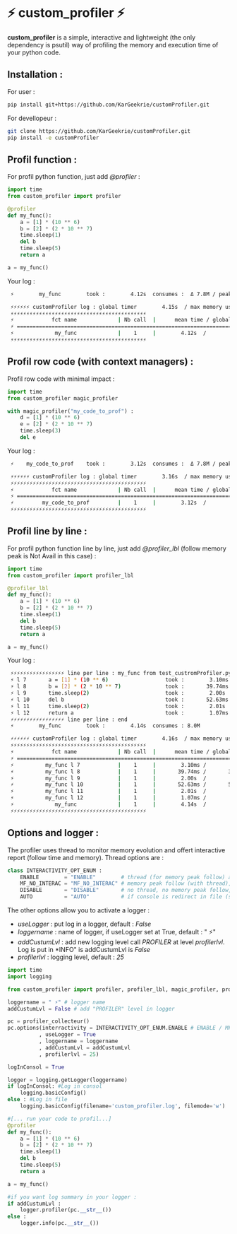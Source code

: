 # ⚡ custom_profiler ⚡

**custom_profiler** is a simple, interactive and lightweight (the only dependency is psutil) way of profiling the memory and execution time of your python code.

## Installation :

For user :
```bash
pip install git+https://github.com/KarGeekrie/customProfiler.git
```

For devellopeur :
```bash
git clone https://github.com/KarGeekrie/customProfiler.git
pip install -e customProfiler
```

## Profil function :

For profil python function, just add *@profiler* :
```python
import time
from custom_profiler import profiler

@profiler
def my_func():
    a = [1] * (10 ** 6)
    b = [2] * (2 * 10 ** 7)  
    time.sleep(1)
    del b
    time.sleep(5)
    return a

a = my_func()
```

Your log :
```bash
 ⚡        my_func        took :        4.12s  consumes :  Δ 7.8M / peak 160.3M

 ⚡⚡⚡⚡⚡⚡ customProfiler log : global timer        4.15s  / max memory use   172.2M  ⚡⚡⚡⚡⚡
 ⚡⚡⚡⚡⚡⚡⚡⚡⚡⚡⚡⚡⚡⚡⚡⚡⚡⚡⚡⚡⚡⚡⚡⚡⚡⚡⚡⚡⚡⚡⚡⚡⚡⚡⚡⚡⚡⚡⚡⚡⚡⚡⚡
 ⚡            fct name             | Nb call  |      mean time / global       |   mem Δ /  peak    ⚡
 ⚡ =============================================================================================== ⚡
 ⚡             my_func             |    1     |        4.12s  /        4.12s  |    7.8M /  160.3M  ⚡
 ⚡⚡⚡⚡⚡⚡⚡⚡⚡⚡⚡⚡⚡⚡⚡⚡⚡⚡⚡⚡⚡⚡⚡⚡⚡⚡⚡⚡⚡⚡⚡⚡⚡⚡⚡⚡⚡⚡⚡⚡⚡⚡⚡

```

## Profil row code (with context managers) :

Profil row code with minimal impact :

```python
import time
from custom_profiler magic_profiler

with magic_profiler("my_code_to_prof") :
    d = [1] * (10 ** 6)
    e = [2] * (2 * 10 ** 7)  
    time.sleep(3)
    del e
```

Your log :
```bash
 ⚡    my_code_to_prof    took :        3.12s  consumes :  Δ 7.8M / peak 160.3M

 ⚡⚡⚡⚡⚡⚡ customProfiler log : global timer        3.16s  / max memory use   172.0M  ⚡⚡⚡⚡⚡
 ⚡⚡⚡⚡⚡⚡⚡⚡⚡⚡⚡⚡⚡⚡⚡⚡⚡⚡⚡⚡⚡⚡⚡⚡⚡⚡⚡⚡⚡⚡⚡⚡⚡⚡⚡⚡⚡⚡⚡⚡⚡⚡⚡
 ⚡            fct name             | Nb call  |      mean time / global       |   mem Δ /  peak    ⚡
 ⚡ =============================================================================================== ⚡
 ⚡         my_code_to_prof         |    1     |        3.12s  /        3.12s  |    7.8M /  160.3M  ⚡
 ⚡⚡⚡⚡⚡⚡⚡⚡⚡⚡⚡⚡⚡⚡⚡⚡⚡⚡⚡⚡⚡⚡⚡⚡⚡⚡⚡⚡⚡⚡⚡⚡⚡⚡⚡⚡⚡⚡⚡⚡⚡⚡⚡

```

## Profil line by line :

For profil python function line by line, just add *@profiler_lbl* (follow memory peak is Not Avail in this case) :
```python
import time
from custom_profiler import profiler_lbl

@profiler_lbl
def my_func():
    a = [1] * (10 ** 6)
    b = [2] * (2 * 10 ** 7)  
    time.sleep(1)
    del b
    time.sleep(5)
    return a

a = my_func()
```

Your log :
```bash
 ⚡⚡⚡⚡⚡⚡⚡⚡⚡⚡⚡⚡⚡⚡⚡⚡⚡ line per line : my_func from test_custromProfiler.py
 ⚡ l 7       a = [1] * (10 ** 6)                  took :        3.10ms consumes : 7.5M
 ⚡ l 8       b = [2] * (2 * 10 ** 7)              took :       39.74ms consumes : 152.5M
 ⚡ l 9       time.sleep(2)                        took :        2.00s  consumes : 0.0B
 ⚡ l 10      del b                                took :       52.63ms consumes : -152.3M
 ⚡ l 11      time.sleep(2)                        took :        2.01s  consumes : 0.0B
 ⚡ l 12      return a                             took :        1.07ms consumes : 0.0B
 ⚡⚡⚡⚡⚡⚡⚡⚡⚡⚡⚡⚡⚡⚡⚡⚡⚡ line per line : end
 ⚡        my_func        took :        4.14s  consumes : 8.0M

 ⚡⚡⚡⚡⚡⚡ customProfiler log : global timer        4.16s  / max memory use   172.3M  ⚡⚡⚡⚡⚡
 ⚡⚡⚡⚡⚡⚡⚡⚡⚡⚡⚡⚡⚡⚡⚡⚡⚡⚡⚡⚡⚡⚡⚡⚡⚡⚡⚡⚡⚡⚡⚡⚡⚡⚡⚡⚡⚡⚡⚡⚡⚡⚡⚡
 ⚡            fct name             | Nb call  |      mean time / global       |   mem Δ /  peak    ⚡
 ⚡ =============================================================================================== ⚡
 ⚡          my_func l 7            |    1     |        3.10ms /        3.10ms |    7.5M /     N.A  ⚡
 ⚡          my_func l 8            |    1     |       39.74ms /       39.74ms |  152.5M /     N.A  ⚡
 ⚡          my_func l 9            |    1     |        2.00s  /        2.00s  |    0.0B /     N.A  ⚡
 ⚡          my_func l 10           |    1     |       52.63ms /       52.63ms | -152.3M /     N.A  ⚡
 ⚡          my_func l 11           |    1     |        2.01s  /        2.01s  |    0.0B /     N.A  ⚡
 ⚡          my_func l 12           |    1     |        1.07ms /        1.07ms |    0.0B /     N.A  ⚡
 ⚡             my_func             |    1     |        4.14s  /        4.14s  |    8.0M /     N.A  ⚡
 ⚡⚡⚡⚡⚡⚡⚡⚡⚡⚡⚡⚡⚡⚡⚡⚡⚡⚡⚡⚡⚡⚡⚡⚡⚡⚡⚡⚡⚡⚡⚡⚡⚡⚡⚡⚡⚡⚡⚡⚡⚡⚡⚡

```

## Options and logger :

The profiler uses thread to monitor memory evolution and offert interactive report (follow time and memory). Thread options are :

```python
class INTERACTIVITY_OPT_ENUM :
    ENABLE        = "ENABLE"        # thread (for memory peak follow) and interactive print
    MF_NO_INTERAC = "MF_NO_INTERAC" # memory peak follow (with thread), no interacrtif print
    DISABLE       = "DISABLE"       # no thread, no memory peak follow, no interacrtif print
    AUTO          = "AUTO"          # if console is redirect in file (sys.stdout.isatty() == false) AUTO is equivalente to MF_NO_INTERAC else is equivalente to ENABLE
```

The other options allow you to activate a logger :
* *useLogger* : put log in a logger, default : *False*
* *loggername* : name of logger, if useLogger set at True, default : " ⚡"
* *addCustumLvl* : add new logging level call *PROFILER* at level *profilerlvl*. Log is put in *INFO" is addCustumLvl is *False*
* *profilerlvl* : logging level, default : *25*

```python
import time
import logging

from custom_profiler import profiler, profiler_lbl, magic_profiler, profiler_collecteur, INTERACTIVITY_OPT_ENUM

loggername = " ⚡" # logger name
addCustumLvl = False # add "PROFILER" level in logger

pc = profiler_collecteur()
pc.options(interractivity = INTERACTIVITY_OPT_ENUM.ENABLE # ENABLE / MF_NO_INTERAC / DISABLE / AUTO
          , useLogger = True
          , loggername = loggername
          , addCustumLvl = addCustumLvl
          , profilerlvl = 25)

logInConsol = True

logger = logging.getLogger(loggername)
if logInConsol: #Log in consol
    logging.basicConfig()
else : #Log in file
    logging.basicConfig(filename='custom_profiler.log', filemode='w')

#[... run your code to profil...]
@profiler
def my_func():
    a = [1] * (10 ** 6)
    b = [2] * (2 * 10 ** 7)  
    time.sleep(1)
    del b
    time.sleep(5)
    return a

a = my_func()

#if you want log summary in your logger :
if addCustumLvl :
    logger.profiler(pc.__str__())
else :
    logger.info(pc.__str__())
```

